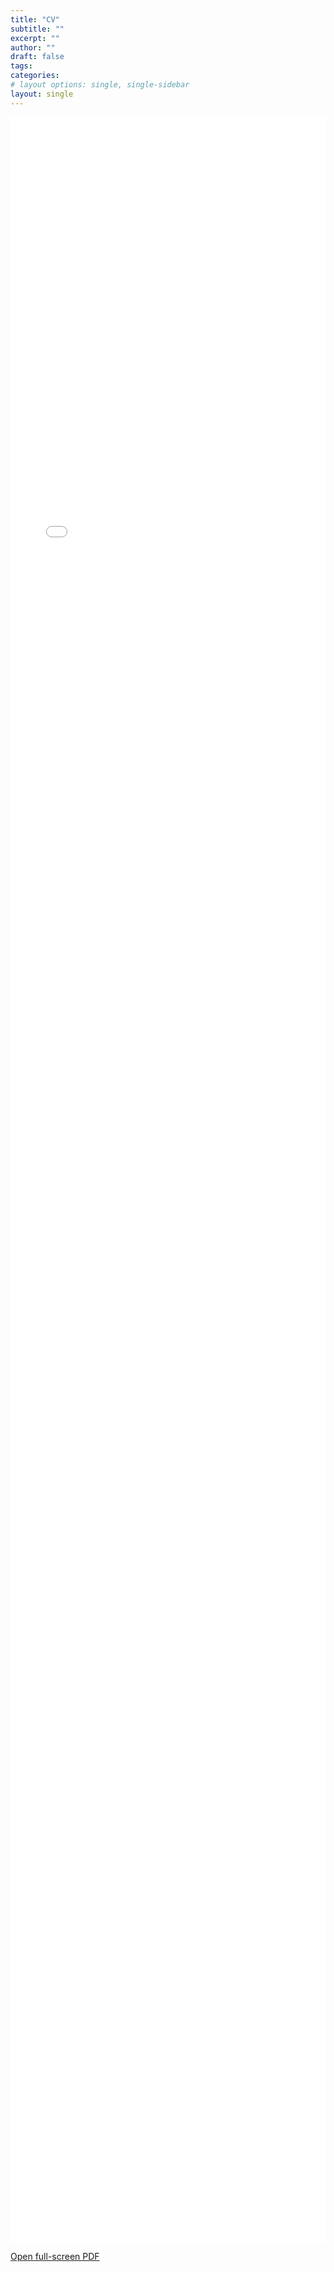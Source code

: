 ```yaml
---
title: "CV"
subtitle: ""
excerpt: ""
author: ""
draft: false
tags:
categories:
# layout options: single, single-sidebar
layout: single
---
```


<iframe
  src="/cv/prosser_cv.pdf#toolbar=0&view=FitH"
  title="Prosser CV"
  style="width:100%; height:85vh; border:0;"
  loading="lazy">
</iframe>

<p><a href="/cv/prosser_cv.pdf" target="_blank" rel="noopener">Open full-screen PDF</a></p>